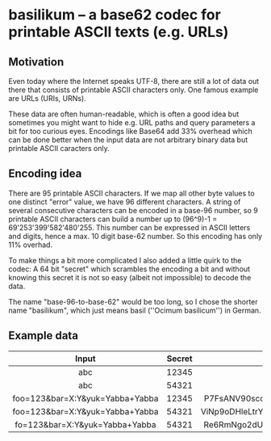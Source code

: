 # basilikum – a base62 codec for printable ASCII texts (e.g. URLs)
## Motivation
Even today where the Internet speaks UTF-8, there are still a lot of data out there that consists of printable ASCII characters only. One famous example are URLs (URIs, URNs).

These data are often human-readable, which is often a good idea but sometimes you might want to hide e.g. URL paths and query parameters a bit for too curious eyes. Encodings like Base64 add 33% overhead which can be done better when the input data are not arbitrary binary data but printable ASCII caracters only.

## Encoding idea
There are 95 printable ASCII characters. If we map all other byte values to one distinct "error" value, we have 96 different characters. A string of several consecutive characters can be encoded in a base-96 number, so 9 printable ASCII characters can build a number up to (96^9)-1 = 69'253'399'582'480'255. This number can be expressed in ASCII letters and digits, hence a max. 10 digit base-62 number. So this encoding has only 11% overhad.

To make things a bit more complicated I also added a little quirk to the codec: A 64 bit "secret" which scrambles the encoding a bit and without knowing this secret it is not so easy (albeit not impossible) to decode the data.

The name "base-96-to-base-62" would be too long, so I chose the shorter name "basilikum", which just means basil (''Ocimum basilicum'') in German.

## Example data

| Input | Secret | Output |
|:-----:|:------:|:------:|
| abc   | 12345  | 6ywb |
| abc   | 54321  | yuua |
| foo=123&bar=X:Y&yuk=Yabba+Yabba | 12345 | P7FsANV90scozdg8iu9uRjCeB4oLEneHpZb |
| foo=123&bar=X:Y&yuk=Yabba+Yabba | 54321 | ViNp9oDHleLtrYCKEmO8gDCmOrvH9OR0dya |
| fo=123&bar=X:Y&yuk=Yabba+Yabba | 54321 | Re6RmNgo2dUz8cEEFx23K233eLdjzdCeKb |
